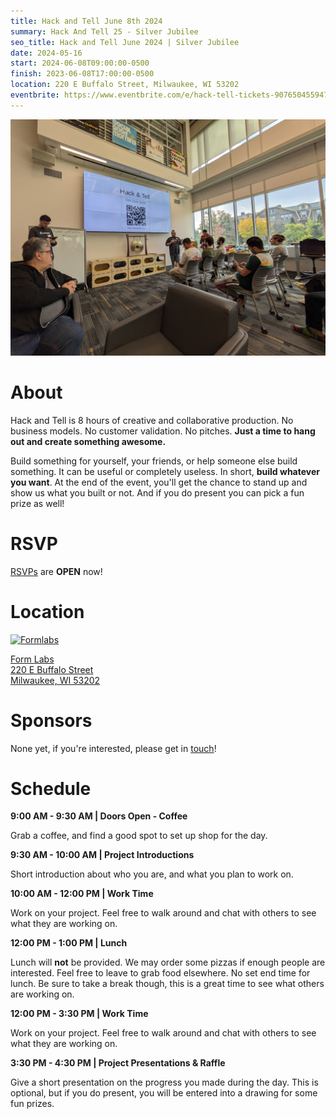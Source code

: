 ```yaml
---
title: Hack and Tell June 8th 2024
summary: Hack And Tell 25 - Silver Jubilee
seo_title: Hack and Tell June 2024 | Silver Jubilee
date: 2024-05-16
start: 2024-06-08T09:00:00-0500
finish: 2023-06-08T17:00:00-0500
location: 220 E Buffalo Street, Milwaukee, WI 53202
eventbrite: https://www.eventbrite.com/e/hack-tell-tickets-907650455947
---
```


![Introductions](images/introductions.jpg)

# About

Hack and Tell is 8 hours of creative and collaborative production. No business
models. No customer validation. No pitches. **Just a time to hang out and
create something awesome.**

Build something for yourself, your friends, or help someone else build
something. It can be useful or completely useless. In short, **build whatever
you want**. At the end of the event, you'll get the chance to stand up and show
us what you built or not. And if you do present you can pick a fun prize as
well!

# RSVP

[RSVPs](https://www.eventbrite.com/e/hack-tell-tickets-907650455947) are
**OPEN** now!

# Location

[![Formlabs](/images/sponsors/formlabs.png)](https://formlabs.com/)

[Form Labs  
220 E Buffalo Street  
Milwaukee, WI 53202](https://www.openstreetmap.org/node/5560576658#map=19/43.03407/-87.90831)


# Sponsors

None yet, if you're interested, please get in [touch](/contact)!

# Schedule

**9:00 AM - 9:30 AM | Doors Open - Coffee**

Grab a coffee, and find a good spot to set up shop for the day.

**9:30 AM - 10:00 AM | Project Introductions**

Short introduction about who you are, and what you plan to work on.

**10:00 AM - 12:00 PM | Work Time**

Work on your project. Feel free to walk around and chat with others to see
what they are working on.

**12:00 PM - 1:00 PM | Lunch**

Lunch will **not** be provided. We may order some pizzas if enough people are
interested. Feel free to leave to grab food elsewhere. No set end time for
lunch. Be sure to take a break though, this is a great time to see what others
are working on.

**12:00 PM - 3:30 PM | Work Time**

Work on your project. Feel free to walk around and chat with others to see
what they are working on.

**3:30 PM - 4:30 PM | Project Presentations & Raffle**

Give a short presentation on the progress you made during the day. This is
optional, but if you do present, you will be entered into a drawing for some
fun prizes.

